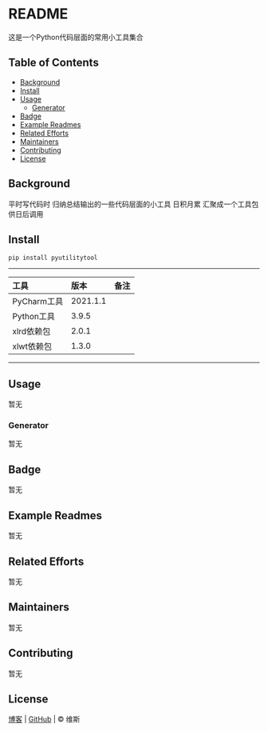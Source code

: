 # README

这是一个Python代码层面的常用小工具集合

## Table of Contents

- [Background](#background)
- [Install](#install)
- [Usage](#usage)
  - [Generator](#generator)
- [Badge](#badge)
- [Example Readmes](#example-readmes)
- [Related Efforts](#related-efforts)
- [Maintainers](#maintainers)
- [Contributing](#contributing)
- [License](#license)

## Background

平时写代码时 归纳总结输出的一些代码层面的小工具 日积月累 汇聚成一个工具包 供日后调用

## Install

`pip install pyutilitytool`


****

| 工具        | 版本      | 备注 |
|:-----------|:---------|:----|
| PyCharm工具 | 2021.1.1 |     |
| Python工具  | 3.9.5    |     |
| xlrd依赖包  | 2.0.1    |      |
| xlwt依赖包  | 1.3.0    |      |


****


## Usage

暂无

### Generator

暂无

## Badge

暂无

## Example Readmes

暂无

## Related Efforts

暂无

## Maintainers

暂无

## Contributing

暂无

## License

[博客](https://www.cnblogs.com/danhuai) |
[GitHub](https://github.com/JarvisFree) | © 维斯

